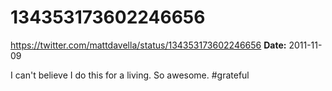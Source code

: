 # 134353173602246656
https://twitter.com/mattdavella/status/134353173602246656
**Date:** 2011-11-09

I can't believe I do this for a living. So awesome. #grateful
